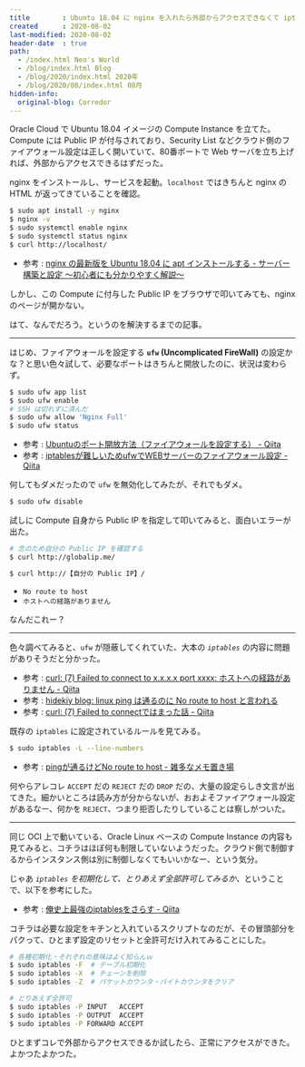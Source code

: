 ```yaml
---
title        : Ubuntu 18.04 に nginx を入れたら外部からアクセスできなくて iptables を編集した
created      : 2020-08-02
last-modified: 2020-08-02
header-date  : true
path:
  - /index.html Neo's World
  - /blog/index.html Blog
  - /blog/2020/index.html 2020年
  - /blog/2020/08/index.html 08月
hidden-info:
  original-blog: Corredor
---
```


Oracle Cloud で Ubuntu 18.04 イメージの Compute Instance を立てた。Compute には Public IP が付与されており、Security List などクラウド側のファイアウォール設定は正しく開いていて、80番ポートで Web サーバを立ち上げれば、外部からアクセスできるはずだった。

nginx をインストールし、サービスを起動。`localhost` ではきちんと nginx の HTML が返ってきていることを確認。

```bash
$ sudo apt install -y nginx
$ nginx -v
$ sudo systemctl enable nginx
$ sudo systemctl status nginx
$ curl http://localhost/
```

- 参考 : [nginx の最新版を Ubuntu 18.04 に apt インストールする - サーバー構築と設定 ～初心者にも分かりやすく解説～](https://xn--o9j8h1c9hb5756dt0ua226amc1a.com/?p=3100)

しかし、この Compute に付与した Public IP をブラウザで叩いてみても、nginx のページが開かない。

はて、なんでだろう。というのを解決するまでの記事。

-----

はじめ、ファイアウォールを設定する **`ufw` (Uncomplicated FireWall)** の設定かな？と思い色々試して、必要なポートはきちんと開放したのに、状況は変わらず。

```bash
$ sudo ufw app list
$ sudo ufw enable
# SSH は切れずに済んだ
$ sudo ufw allow 'Nginx Full'
$ sudo ufw status
```

- 参考 : [Ubuntuのポート開放方法（ファイアウォールを設定する） - Qiita](https://qiita.com/siida36/items/be21d361cf80d664859c)
- 参考 : [iptablesが難しいためufwでWEBサーバーのファイアウォール設定 - Qiita](https://qiita.com/shimakaze_soft/items/c3cce2bfb7d584e1fbce)

何してもダメだったので `ufw` を無効化してみたが、それでもダメ。

```bash
$ sudo ufw disable
```

試しに Compute 自身から Public IP を指定して叩いてみると、面白いエラーが出た。

```bash
# 念のため自分の Public IP を確認する
$ curl http://globalip.me/

$ curl http://【自分の Public IP】/
```

- `No route to host`
- `ホストへの経路がありません`

なんだこれー？

-----

色々調べてみると、`ufw` が隠蔽してくれていた、大本の *`iptables`* の内容に問題がありそうだと分かった。

- 参考 : [curl: (7) Failed to connect to x.x.x.x port xxxx: ホストへの経路がありません - Qiita](https://qiita.com/webmedi/items/a55bbe91e6950f22fdc6)
- 参考 : [hidekiy blog: linux ping は通るのに No route to host と言われる](https://blog.hidekiy.com/2012/09/linux-ping-no-route-to-host.html)
- 参考 : [curl: (7) Failed to connectではまった話 - Qiita](https://qiita.com/egoa56/items/c932a627e54e626a2b97)

既存の `iptables` に設定されているルールを見てみる。

```bash
$ sudo iptables -L --line-numbers
```

- 参考 : [pingが通るけどNo route to host - 雑多なメモ置き場](http://y0m0r.hateblo.jp/entry/20130227/1361977348)

何やらアレコレ `ACCEPT` だの `REJECT` だの `DROP` だの、大量の設定らしき文言が出てきた。細かいところは読み方が分からないが、おおよそファイアウォール設定があるなー、何かを `REJECT`、つまり拒否したりしていることは察しがついた。

-----

同じ OCI 上で動いている、Oracle Linux ベースの Compute Instance の内容も見てみると、コチラはほぼ何も制限していないようだった。クラウド側で制御するからインスタンス側は別に制御しなくてもいいかなー、という気分。

じゃあ *`iptables` を初期化して、とりあえず全部許可してみるか*、ということで、以下を参考にした。

- 参考 : [俺史上最強のiptablesをさらす - Qiita](https://qiita.com/suin/items/5c4e21fa284497782f71)

コチラは必要な設定をキチンと入れているスクリプトなのだが、その冒頭部分をパクって、ひとまず設定のリセットと全許可だけ入れてみることにした。

```bash
# 各種初期化・それぞれの意味はよく知らんｗ
$ sudo iptables -F  # テーブル初期化
$ sudo iptables -X  # チェーンを削除
$ sudo iptables -Z  # パケットカウンタ・バイトカウンタをクリア

# とりあえず全許可
$ sudo iptables -P INPUT   ACCEPT
$ sudo iptables -P OUTPUT  ACCEPT
$ sudo iptables -P FORWARD ACCEPT
```

ひとまずコレで外部からアクセスできるか試したら、正常にアクセスができた。よかつたよかつた。
